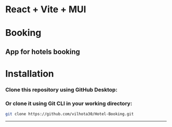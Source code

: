 # React + Vite + MUI

# Booking

## App for hotels booking

# Installation

### Clone this repository using GitHub Desktop:

### Or clone it using Git CLI in your working directory:

```bash
git clone https://github.com/vilhota30/Hotel-Booking.git
```
---
